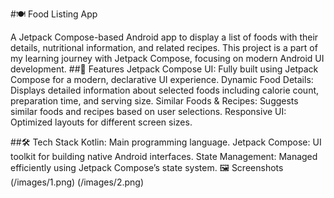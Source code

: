 #🍽️ Food Listing App

A Jetpack Compose-based Android app to display a list of foods with their details, nutritional information, and related recipes. This project is a part of my learning journey with Jetpack Compose, focusing on modern Android UI development.
##🌟 Features
    Jetpack Compose UI: Fully built using Jetpack Compose for a modern, declarative UI experience.
    Dynamic Food Details: Displays detailed information about selected foods including calorie count, preparation time, and serving size.
    Similar Foods & Recipes: Suggests similar foods and recipes based on user selections.
    Responsive UI: Optimized layouts for different screen sizes.

##🛠️ Tech Stack
    Kotlin: Main programming language.
    Jetpack Compose: UI toolkit for building native Android interfaces.
    State Management: Managed efficiently using Jetpack Compose’s state system.
🖼️ Screenshots
(/images/1.png)
(/images/2.png)

